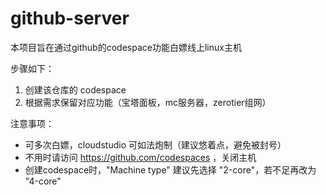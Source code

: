 # github-server

本项目旨在通过github的codespace功能白嫖线上linux主机

步骤如下：
1. 创建该仓库的 codespace
1. 根据需求保留对应功能（宝塔面板，mc服务器，zerotier组网）

注意事项：
- 可多次白嫖，cloudstudio 可如法炮制（建议悠着点，避免被封号）
- 不用时请访问 https://github.com/codespaces ，关闭主机
- 创建codespace时，"Machine type" 建议先选择 "2-core"，若不足再改为 "4-core"
